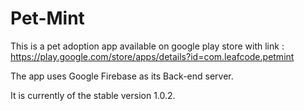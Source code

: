 # Pet-Mint
This is a pet adoption app available on google play store with link : https://play.google.com/store/apps/details?id=com.leafcode.petmint

The app uses Google Firebase as its Back-end server.

It is currently of the stable version 1.0.2.

